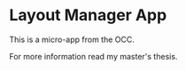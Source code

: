 # **Layout Manager App**

This is a micro-app from the OCC.

For more information read my master's thesis.